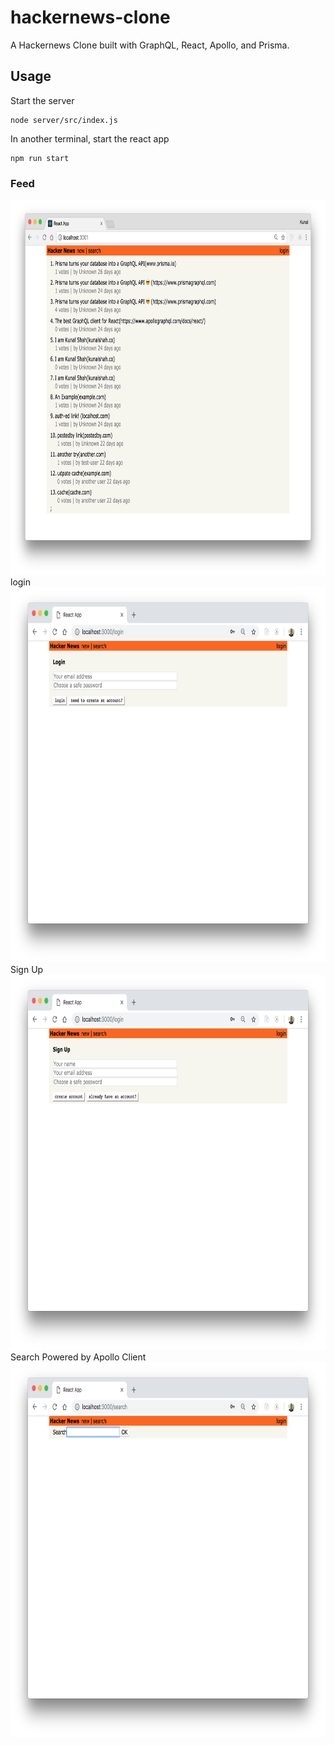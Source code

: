 # hackernews-clone

A Hackernews Clone built with GraphQL, React, Apollo, and Prisma.

## Usage

Start the server

```
node server/src/index.js
```

In another terminal, start the react app

```
npm run start
```

### Feed

<img src="./public/screenshot.png" height="600px" width="auto">
login
<img src="./public/login.png" height="600px" width="auto">
Sign Up
<img src="./public/signup.png" height="600px" width="auto">
Search 
Powered by Apollo Client 
<img src="./public/search.png" height="600px" width="auto">
